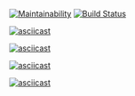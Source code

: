 [![Maintainability](https://api.codeclimate.com/v1/badges/e967466b64ebe7a6f568/maintainability)](https://codeclimate.com/github/Escudo7/project-lvl1-s500/maintainability)
[![Build Status](https://travis-ci.org/Escudo7/project-lvl1-s500.svg?branch=master)](https://travis-ci.org/Escudo7/project-lvl1-s500)

[![asciicast](https://asciinema.org/a/cWrGlwJ4tmcMc1xAKyLlJ48jM.svg)](https://asciinema.org/a/cWrGlwJ4tmcMc1xAKyLlJ48jM)

[![asciicast](https://asciinema.org/a/gj8UjHQEMxCKjUaznVUe3LjUn.svg)](https://asciinema.org/a/gj8UjHQEMxCKjUaznVUe3LjUn)

[![asciicast](https://asciinema.org/a/wI5NpQG1XNWU4qPsSIxw4oRiH.svg)](https://asciinema.org/a/wI5NpQG1XNWU4qPsSIxw4oRiH)

[![asciicast](https://asciinema.org/a/SNTF1fyaxaxN1vjGpZpeUB7X4.svg)](https://asciinema.org/a/SNTF1fyaxaxN1vjGpZpeUB7X4)